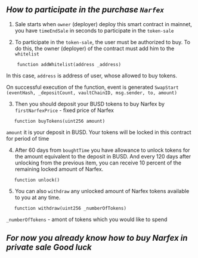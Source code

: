 ## ***How to participate in the purchase `Narfex`***
1. Sale starts when `owner` (deployer) deploy this smart contract in mainnet, you have `timeEndSale` in seconds to participate in the `token-sale`

2. To participate in the `token-sale`, the user must be authorized to buy. To do this, the owner (deployer) of the contract must add him to the `whitelist`
```solidity
    function addWhitelist(address _address)
```
   In this case, `address` is address of user, whose allowed to buy tokens.
    
On successful execution of the function, event is generated
`SwapStart (eventHash, _depositCount, vaultChainID, msg.sender, to, amount)`
   

3. Then you should deposit your BUSD tokens to buy Narfex by `firstNarfexPrice` - fixed price of Narfex
```solidity
   function buyTokens(uint256 amount)
```
   `amount` it is your deposit in BUSD. Your tokens will be locked in this contract for period of time
   
4. After 60 days from `boughtTime` you have allowance to unlock tokens for the amount equivalent to the deposit in BUSD. And every 120 days after unlocking from the previous item, you can receive 10 percent of the remaining locked amount of Narfex.
```solidity
   function unlock()
```

5. You can also `withdraw` any unlocked amount of Narfex tokens available to you at any time.   
```solidity
   function withdraw(uint256 _numberOfTokens)
```
   `_numberOfTokens` - amont of tokens which you would like to spend

## ***For now you already know how to buy Narfex in private sale Good luck***
